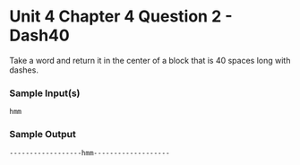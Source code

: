 # Unit 4 Chapter 4 Question 2 - Dash40

Take a word and return it in the center of a block that is 40 spaces long with dashes.

### Sample Input(s)
```
hmm
```
### Sample Output
```
------------------hmm-------------------
```